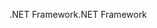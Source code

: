<span data-ttu-id="c9968-101">.NET Framework</span><span class="sxs-lookup"><span data-stu-id="c9968-101">.NET Framework</span></span>